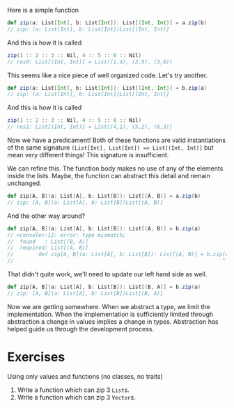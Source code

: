 Here is a simple function
```scala
def zip(a: List[Int], b: List[Int]): List[(Int, Int)] = a.zip(b)
// zip: (a: List[Int], b: List[Int])List[(Int, Int)]
```
And this is how it is called
```scala
zip(1 :: 2 :: 3 :: Nil, 4 :: 5 :: 6 :: Nil)
// res0: List[(Int, Int)] = List((1,4), (2,5), (3,6))
```
This seems like a nice piece of well organized code. Let's try another.
```scala
def zip(a: List[Int], b: List[Int]): List[(Int, Int)] = b.zip(a)
// zip: (a: List[Int], b: List[Int])List[(Int, Int)]
```
And this is how it is called
```scala
zip(1 :: 2 :: 3 :: Nil, 4 :: 5 :: 6 :: Nil)
// res1: List[(Int, Int)] = List((4,1), (5,2), (6,3))
```
Now we have a predicament! Both of these functions are valid instantiations of the same signature `(List[Int], List[Int]) => List[(Int, Int)]` but mean very different things! This signature is insufficient.

We can refine this. The function body makes no use of any of the elements inside the lists. Maybe, the function can abstract this detail and remain unchanged.
```scala
def zip[A, B](a: List[A], b: List[B]): List[(A, B)] = a.zip(b)
// zip: [A, B](a: List[A], b: List[B])List[(A, B)]
```
And the other way around?
```scala
def zip[A, B](a: List[A], b: List[B]): List[(A, B)] = b.zip(a)
// <console>:12: error: type mismatch;
//  found   : List[(B, A)]
//  required: List[(A, B)]
//        def zip[A, B](a: List[A], b: List[B]): List[(A, B)] = b.zip(a)
//                                                                   ^
```
That didn't quite work, we'll need to update our left hand side as well.
```scala
def zip[A, B](a: List[A], b: List[B]): List[(B, A)] = b.zip(a)
// zip: [A, B](a: List[A], b: List[B])List[(B, A)]
```
Now we are getting somewhere. When we abstract a type, we limit the implementation. When the implementation is sufficiently limited through abstraction a change in values implies a change in types.
Abstraction has helped guide us through the development process.

# Exercises
Using only values and functions (no classes, no traits)
1. Write a function which can zip 3 `List`s.
2. Write a function which can zip 3 `Vector`s.
